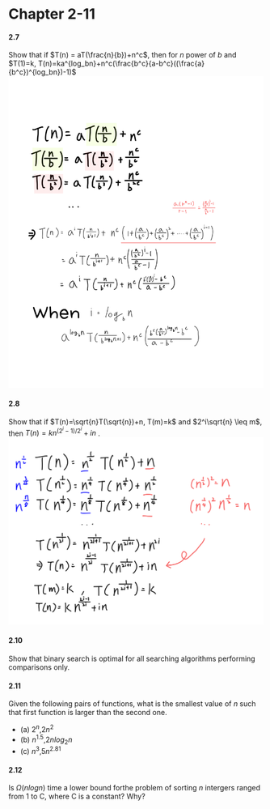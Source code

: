 # Chapter 2-11

#### **2.7**

Show that if $T(n) = aT(\frac{n}{b})+n^c$, then for $n$ power of $b$ and $T(1)=k, T(n)=ka^{log_bn}+n^c(\frac{b^c}{a-b^c}((\frac{a}{b^c})^{log_bn})-1)$
![Alt text](Assets/image.png)


#### **2.8**

Show that if $T(n)=\sqrt{n}T(\sqrt{n})+n, T(m)=k$ and $2^i\sqrt{n} \leq m$, then $T(n) = kn^{(2^i-1)/2^i}+in$ .
![Alt text](Assets/image2.png)
#### **2.10**

Show that binary search is optimal for all searching algorithms performing comparisons only.

#### **2.11**
Given the following pairs of functions, what is the smallest value of $n$ such that first function is larger than the second one.
 * (a) $2^n$,$2n^2$
 * (b) $n^{1.5}$,$2nlog_2n$
 * (c) $n^3$,$5n^{2.81}$

#### **2.12**
Is $\Omega(nlogn)$ time a lower bound forthe problem of sorting $n$ intergers ranged from 1 to C, where C is a constant? Why?